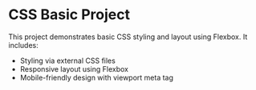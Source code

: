 # CSS Basic Project

This project demonstrates basic CSS styling and layout using Flexbox. It includes:
- Styling via external CSS files
- Responsive layout using Flexbox
- Mobile-friendly design with viewport meta tag
